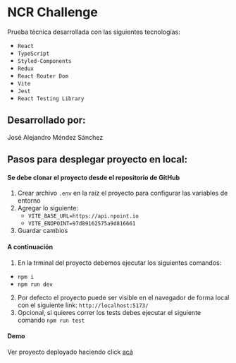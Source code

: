 # NCR Challenge

Prueba técnica desarrollada con las siguientes tecnologías:

- `React`
- `TypeScript`
- `Styled-Components`
- `Redux`
- `React Router Dom`
- `Vite`
- `Jest`
- `React Testing Library`

## Desarrollado por:

José Alejandro Méndez Sánchez

## Pasos para desplegar proyecto en local:

#### Se debe clonar el proyecto desde el repositorio de GitHub

1. Crear archivo `.env` en la raíz el proyecto para configurar las variables de entorno
2. Agregar lo siguiente:
   - `VITE_BASE_URL=https://api.npoint.io`
   - `VITE_ENDPOINT=97d89162575a9d816661`
3. Guardar cambios

#### A continuación

1. En la trminal del proyecto debemos ejecutar los siguientes comandos:

- `npm i`
- `npm run dev`

2. Por defecto el proyecto puede ser visible en el navegador de forma local con el siguiente link: `http://localhost:5173/`
3. Opcional, si quieres correr los tests debes ejecutar el siguiente comando `npm run test`

#### Demo

Ver proyecto deployado haciendo click [acá](https://ncr_challenge.vercel.app)
